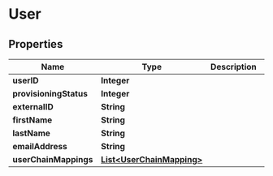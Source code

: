 
# User

## Properties
Name | Type | Description | Notes
------------ | ------------- | ------------- | -------------
**userID** | **Integer** |  |  [optional]
**provisioningStatus** | **Integer** |  |  [optional]
**externalID** | **String** |  |  [optional]
**firstName** | **String** |  |  [optional]
**lastName** | **String** |  |  [optional]
**emailAddress** | **String** |  |  [optional]
**userChainMappings** | [**List&lt;UserChainMapping&gt;**](UserChainMapping.md) |  |  [optional]



